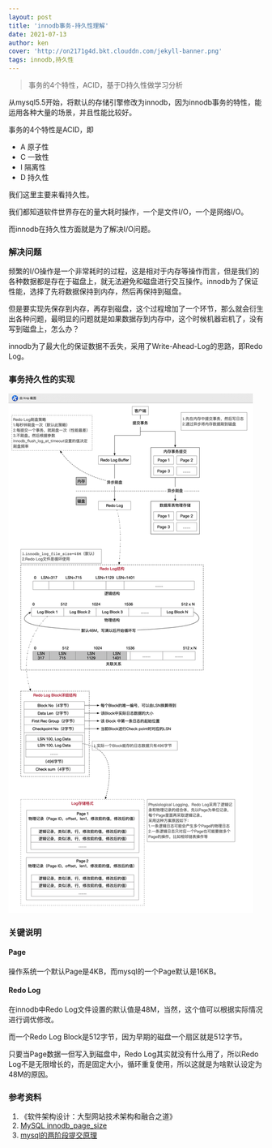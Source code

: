 ```yaml
---
layout: post
title: 'innodb事务-持久性理解'
date: 2021-07-13
author: ken
cover: 'http://on2171g4d.bkt.clouddn.com/jekyll-banner.png'
tags: innodb,持久性
---
```


> 事务的4个特性，ACID，基于D持久性做学习分析

从mysql5.5开始，将默认的存储引擎修改为innodb，因为innodb事务的特性，能运用各种大量的场景，并且性能比较好。

事务的4个特性是ACID，即
- A 原子性
- C 一致性
- I 隔离性
- D 持久性

我们这里主要来看持久性。

我们都知道软件世界存在的量大耗时操作，一个是文件I/O，一个是网络I/O。

而innodb在持久性方面就是为了解决I/O问题。

### 解决问题
频繁的I/O操作是一个非常耗时的过程，这是相对于内存等操作而言，但是我们的各种数据都是存在于磁盘上，就无法避免和磁盘进行交互操作。innodb为了保证性能，选择了先将数据保持到内存，然后再保持到磁盘。

但是要实现先保存到内存，再存到磁盘，这个过程增加了一个环节，那么就会衍生出各种问题，最明显的问题就是如果数据存到内存中，这个时候机器宕机了，没有写到磁盘上，怎么办？

innodb为了最大化的保证数据不丢失，采用了Write-Ahead-Log的思路，即Redo Log。

### 事务持久性的实现

![innodb事务持久性](https://raw.githubusercontent.com/y80x86ol/img/main/2021/20210713142723.png)

### 关键说明

#### Page

操作系统一个默认Page是4KB，而mysql的一个Page默认是16KB。

#### Redo Log
在innodb中Redo Log文件设置的默认值是48M，当然，这个值可以根据实际情况进行调优修改。

而一个Redo Log Block是512字节，因为早期的磁盘一个扇区就是512字节。

只要当Page数据一但写入到磁盘中，Redo Log其实就没有什么用了，所以Redo Log不是无限增长的，而是固定大小，循环重复使用，所以这就是为啥默认设定为48M的原因。

### 参考资料
1. 《软件架构设计：大型网站技术架构和融合之道》
2. [MySQL innodb_page_size ](https://www.sohu.com/a/434529381_505827?sec=wd)
3. [mysql的两阶段提交原理](https://blog.csdn.net/jyf19/article/details/105636957)